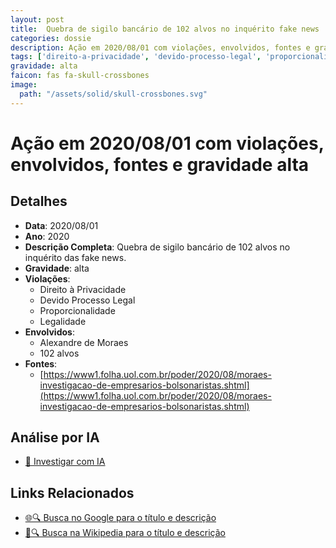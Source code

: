 ```yaml
---
layout: post
title:  Quebra de sigilo bancário de 102 alvos no inquérito fake news
categories: dossie
description: Ação em 2020/08/01 com violações, envolvidos, fontes e gravidade alta
tags: ['direito-a-privacidade', 'devido-processo-legal', 'proporcionalidade', 'legalidade', 'alexandre-de-moraes', '102-alvos', 'gravidade-alta']
gravidade: alta
faicon: fas fa-skull-crossbones
image:
  path: "/assets/solid/skull-crossbones.svg"
---
```


# Ação em 2020/08/01 com violações, envolvidos, fontes e gravidade alta

## Detalhes
- **Data**: 2020/08/01
- **Ano**: 2020
- **Descrição Completa**: Quebra de sigilo bancário de 102 alvos no inquérito das fake news.
- **Gravidade**: alta <i class="fas fa-skull-crossbones fa-2x"></i>
- **Violações**:
  - Direito à Privacidade
  - Devido Processo Legal
  - Proporcionalidade
  - Legalidade
- **Envolvidos**:
  - Alexandre de Moraes
  - 102 alvos
- **Fontes**:
  - [https://www1.folha.uol.com.br/poder/2020/08/moraes-investigacao-de-empresarios-bolsonaristas.shtml](https://www1.folha.uol.com.br/poder/2020/08/moraes-investigacao-de-empresarios-bolsonaristas.shtml)

## Análise por IA
- [🤖 Investigar com IA](https://www.perplexity.ai/search?q=%22Alexandre%20de%20Moraes%22%20Quebra%20de%20sigilo%20banc%C3%A1rio%20de%20102%20alvos%20no%20inqu%C3%A9rito%20fake%20news%20Quebra%20de%20sigilo%20banc%C3%A1rio%20de%20102%20alvos%20no%20inqu%C3%A9rito%20das%20fake%20news.%20Direito%20%C3%A0%20Privacidade%20Devido%20Processo%20Legal%20Proporcionalidade%20Legalidade%202020%20gravidade%20alta)

## Links Relacionados
- [🌐🔍 Busca no Google para o título e descrição](https://www.google.com/search?q=%22Alexandre%20de%20Moraes%22%20Quebra%20de%20sigilo%20banc%C3%A1rio%20de%20102%20alvos%20no%20inqu%C3%A9rito%20fake%20news%20Quebra%20de%20sigilo%20banc%C3%A1rio%20de%20102%20alvos%20no%20inqu%C3%A9rito%20das%20fake%20news.%20Direito%20%C3%A0%20Privacidade%20Devido%20Processo%20Legal%20Proporcionalidade%20Legalidade%202020%20gravidade%20alta)
- [📖🔍 Busca na Wikipedia para o título e descrição](https://pt.wikipedia.org/w/index.php?search=%22Alexandre%20de%20Moraes%22%20Quebra%20de%20sigilo%20banc%C3%A1rio%20de%20102%20alvos%20no%20inqu%C3%A9rito%20fake%20news%20Quebra%20de%20sigilo%20banc%C3%A1rio%20de%20102%20alvos%20no%20inqu%C3%A9rito%20das%20fake%20news.%20Direito%20%C3%A0%20Privacidade%20Devido%20Processo%20Legal%20Proporcionalidade%20Legalidade%202020%20gravidade%20alta)

